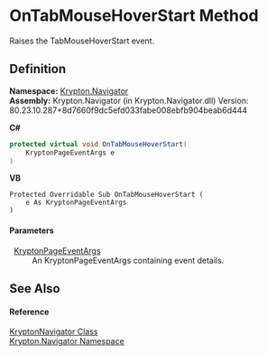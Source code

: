 # OnTabMouseHoverStart Method


Raises the TabMouseHoverStart event.



## Definition
**Namespace:** <a href="a21ac074-d119-3dc6-bd1c-d3a12c0128bc.md">Krypton.Navigator</a>  
**Assembly:** Krypton.Navigator (in Krypton.Navigator.dll) Version: 80.23.10.287+8d7660f9dc5efd033fabe008ebfb904beab6d444

**C#**
``` C#
protected virtual void OnTabMouseHoverStart(
	KryptonPageEventArgs e
)
```
**VB**
``` VB
Protected Overridable Sub OnTabMouseHoverStart ( 
	e As KryptonPageEventArgs
)
```



#### Parameters
<dl><dt>  <a href="179bbf53-de44-174f-23b8-44c0e7dbb8ba.md">KryptonPageEventArgs</a></dt><dd>An KryptonPageEventArgs containing event details.</dd></dl>

## See Also


#### Reference
<a href="5b32a15b-85d7-1db8-3c10-e43632f905eb.md">KryptonNavigator Class</a>  
<a href="a21ac074-d119-3dc6-bd1c-d3a12c0128bc.md">Krypton.Navigator Namespace</a>  
